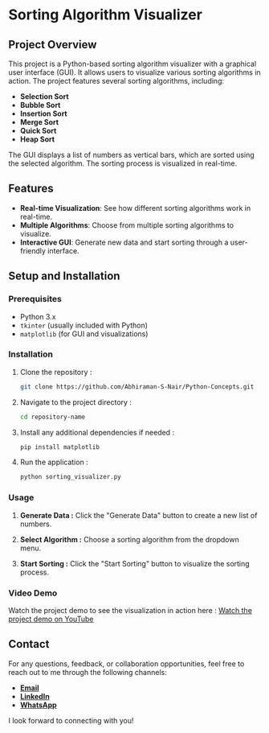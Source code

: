 # Sorting Algorithm Visualizer

## Project Overview

This project is a Python-based sorting algorithm visualizer with a graphical user interface (GUI). It allows users to visualize various sorting algorithms in action. The project features several sorting algorithms, including:

- **Selection Sort**
- **Bubble Sort**
- **Insertion Sort**
- **Merge Sort**
- **Quick Sort**
- **Heap Sort**

The GUI displays a list of numbers as vertical bars, which are sorted using the selected algorithm. The sorting process is visualized in real-time.

## Features

- **Real-time Visualization**: See how different sorting algorithms work in real-time.
- **Multiple Algorithms**: Choose from multiple sorting algorithms to visualize.
- **Interactive GUI**: Generate new data and start sorting through a user-friendly interface.

## Setup and Installation

### Prerequisites

- Python 3.x
- `tkinter` (usually included with Python)
- `matplotlib` (for GUI and visualizations)

### Installation

1. Clone the repository :

   ```bash
   git clone https://github.com/Abhiraman-S-Nair/Python-Concepts.git

2. Navigate to the project directory :

   ```bash
   cd repository-name

3. Install any additional dependencies if needed :

   ```bash
   pip install matplotlib
   
4. Run the application :

   ```bash
   python sorting_visualizer.py


### Usage

1. **Generate Data :** Click the "Generate Data" button to create a new list of numbers.
   
2. **Select Algorithm :** Choose a sorting algorithm from the dropdown menu.
   
3. **Start Sorting :** Click the "Start Sorting" button to visualize the sorting process.


### Video Demo

Watch the project demo to see the visualization in action here : [Watch the project demo on YouTube](https://youtu.be/I2Qny5Ijv7s)


## Contact

For any questions, feedback, or collaboration opportunities, feel free to reach out to me through the following channels:

- [**Email**](mailto:abhiram112@gmail.com)
- [**LinkedIn**](https://www.linkedin.com/in/abhiraman-s-nair/)
- [**WhatsApp**](https://wa.me/918593811202/)

I look forward to connecting with you!


